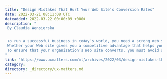 ```yaml
---
title: "Design Mistakes That Hurt Your Web Site’s Conversion Rates"
date: 2022-03-21 08:11:08 UTC
dateadded: 2022-03-22 00:00:09 +0000
description: "
 By Claudia Wensierska 


 To run a successful business in today’s world, you need a strong Web site that reaches your potential clients and customers, both locally and across the globe. Your Web site can make the difference between a loyal, lifelong customer and a one-time shopper. 
 Whether your Web site gives you a competitive advantage that helps you capture your target audience’s hearts—and wallets—depends on both its overall user experience and its user interface. Together, the user experience and the user interface determine the quality of the users’ interactions with your Web site and, thus, their response to the site. A successful Web site must take into account both the user experience and the user interface to ensure that the user’s entire journey is satisfying and enjoyable. 
 To ensure that your organization’s Web site converts, you must avoid some common design mistakes that I’ll describe in this article. Read More 
"
link: "https://www.uxmatters.com/mt/archives/2022/03/design-mistakes-that-hurt-your-web-sites-conversion-rates.php"
category:
directory: _directory/ux-matters.md
---
```

